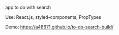 app to do with search

Use: React.js, styled-components, PropTypes

Demo: https://a48671.github.io/to-do-search-build/